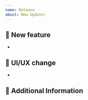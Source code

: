 ```yaml
---
name: Release
about: New Update!
---
```


## 🚀 New feature

-

## 🎨 UI/UX change

-

## 📝 Additional Information
